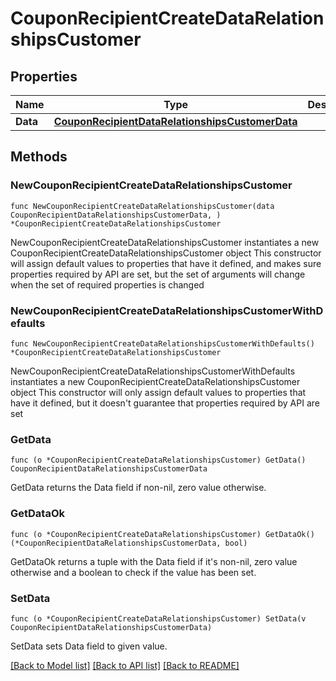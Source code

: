 # CouponRecipientCreateDataRelationshipsCustomer

## Properties

Name | Type | Description | Notes
------------ | ------------- | ------------- | -------------
**Data** | [**CouponRecipientDataRelationshipsCustomerData**](CouponRecipientDataRelationshipsCustomerData.md) |  | 

## Methods

### NewCouponRecipientCreateDataRelationshipsCustomer

`func NewCouponRecipientCreateDataRelationshipsCustomer(data CouponRecipientDataRelationshipsCustomerData, ) *CouponRecipientCreateDataRelationshipsCustomer`

NewCouponRecipientCreateDataRelationshipsCustomer instantiates a new CouponRecipientCreateDataRelationshipsCustomer object
This constructor will assign default values to properties that have it defined,
and makes sure properties required by API are set, but the set of arguments
will change when the set of required properties is changed

### NewCouponRecipientCreateDataRelationshipsCustomerWithDefaults

`func NewCouponRecipientCreateDataRelationshipsCustomerWithDefaults() *CouponRecipientCreateDataRelationshipsCustomer`

NewCouponRecipientCreateDataRelationshipsCustomerWithDefaults instantiates a new CouponRecipientCreateDataRelationshipsCustomer object
This constructor will only assign default values to properties that have it defined,
but it doesn't guarantee that properties required by API are set

### GetData

`func (o *CouponRecipientCreateDataRelationshipsCustomer) GetData() CouponRecipientDataRelationshipsCustomerData`

GetData returns the Data field if non-nil, zero value otherwise.

### GetDataOk

`func (o *CouponRecipientCreateDataRelationshipsCustomer) GetDataOk() (*CouponRecipientDataRelationshipsCustomerData, bool)`

GetDataOk returns a tuple with the Data field if it's non-nil, zero value otherwise
and a boolean to check if the value has been set.

### SetData

`func (o *CouponRecipientCreateDataRelationshipsCustomer) SetData(v CouponRecipientDataRelationshipsCustomerData)`

SetData sets Data field to given value.



[[Back to Model list]](../README.md#documentation-for-models) [[Back to API list]](../README.md#documentation-for-api-endpoints) [[Back to README]](../README.md)


